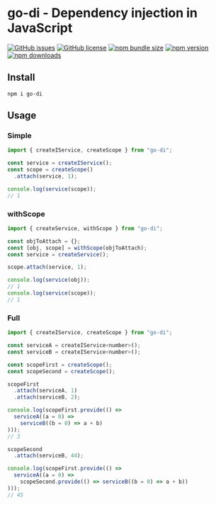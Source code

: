 # go-di - Dependency injection in JavaScript

[![GitHub issues](https://img.shields.io/github/issues/Wroud/go-di.svg)](https://github.com/Wroud/go-di/issues)
[![GitHub license](https://img.shields.io/github/license/Wroud/go-di.svg)](https://github.com/Wroud/go-di/blob/master/LICENSE)
[![npm bundle size](https://img.shields.io/bundlephobia/minzip/go-di)](https://bundlephobia.com/result?p=go-di)
[![npm version](https://img.shields.io/npm/v/go-di.svg)](https://www.npmjs.com/package/go-di)
[![npm downloads](https://img.shields.io/npm/dm/go-di.svg)](https://www.npmjs.com/package/go-di)

## Install
```
npm i go-di
```

## Usage
### Simple
```js
import { createIService, createScope } from "go-di";

const service = createIService();
const scope = createScope()
  .attach(service, 1);

console.log(service(scope));
// 1
```

### withScope
```js
import { createService, withScope } from "go-di";

const objToAttach = {};
const [obj, scope] = withScope(objToAttach);
const service = createService();

scope.attach(service, 1);

console.log(service(obj));
// 1
console.log(service(scope));
// 1
```

### Full
```js
import { createIService, createScope } from "go-di";

const serviceA = createIService<number>();
const serviceB = createIService<number>();

const scopeFirst = createScope();
const scopeSecond = createScope();

scopeFirst
  .attach(serviceA, 1)
  .attach(serviceB, 2);

console.log(scopeFirst.provide(() =>
  serviceA((a = 0) =>
    serviceB((b = 0) => a + b)
)));
// 3

scopeSecond
  .attach(serviceB, 44);

console.log(scopeFirst.provide(() =>
  serviceA((a = 0) =>
    scopeSecond.provide(() => serviceB((b = 0) => a + b))
)));
// 45
```

